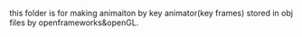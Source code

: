 this folder is for making animaiton by key animator(key frames) stored in obj files by openframeworks&openGL.
